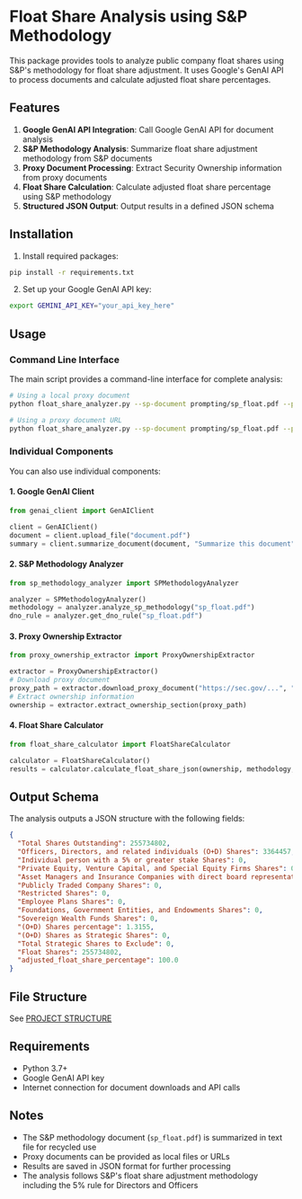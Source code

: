 # Float Share Analysis using S&P Methodology

This package provides tools to analyze public company float shares using S&P's methodology for float share adjustment. It uses Google's GenAI API to process documents and calculate adjusted float share percentages.

## Features

1. **Google GenAI API Integration**: Call Google GenAI API for document analysis
2. **S&P Methodology Analysis**: Summarize float share adjustment methodology from S&P documents
3. **Proxy Document Processing**: Extract Security Ownership information from proxy documents
4. **Float Share Calculation**: Calculate adjusted float share percentage using S&P methodology
5. **Structured JSON Output**: Output results in a defined JSON schema

## Installation

1. Install required packages:
```bash
pip install -r requirements.txt
```

2. Set up your Google GenAI API key:
```bash
export GEMINI_API_KEY="your_api_key_here"
```

## Usage

### Command Line Interface

The main script provides a command-line interface for complete analysis:

```bash
# Using a local proxy document
python float_share_analyzer.py --sp-document prompting/sp_float.pdf --proxy-document path/to/proxy.pdf --output results.json

# Using a proxy document URL
python float_share_analyzer.py --sp-document prompting/sp_float.pdf --proxy-url "https://sec.gov/..." --output results.json
```

### Individual Components

You can also use individual components:

#### 1. Google GenAI Client
```python
from genai_client import GenAIClient

client = GenAIClient()
document = client.upload_file("document.pdf")
summary = client.summarize_document(document, "Summarize this document")
```

#### 2. S&P Methodology Analyzer
```python
from sp_methodology_analyzer import SPMethodologyAnalyzer

analyzer = SPMethodologyAnalyzer()
methodology = analyzer.analyze_sp_methodology("sp_float.pdf")
dno_rule = analyzer.get_dno_rule("sp_float.pdf")
```

#### 3. Proxy Ownership Extractor
```python
from proxy_ownership_extractor import ProxyOwnershipExtractor

extractor = ProxyOwnershipExtractor()
# Download proxy document
proxy_path = extractor.download_proxy_document("https://sec.gov/...", "proxy.pdf")
# Extract ownership information
ownership = extractor.extract_ownership_section(proxy_path)
```

#### 4. Float Share Calculator
```python
from float_share_calculator import FloatShareCalculator

calculator = FloatShareCalculator()
results = calculator.calculate_float_share_json(ownership, methodology, dno_rule)
```

## Output Schema

The analysis outputs a JSON structure with the following fields:

```json
{
  "Total Shares Outstanding": 255734802,
  "Officers, Directors, and related individuals (O+D) Shares": 3364457,
  "Individual person with a 5% or greater stake Shares": 0,
  "Private Equity, Venture Capital, and Special Equity Firms Shares": 0,
  "Asset Managers and Insurance Companies with direct board representation Shares": 0,
  "Publicly Traded Company Shares": 0,
  "Restricted Shares": 0,
  "Employee Plans Shares": 0,
  "Foundations, Government Entities, and Endowments Shares": 0,
  "Sovereign Wealth Funds Shares": 0,
  "(O+D) Shares percentage": 1.3155,
  "(O+D) Shares as Strategic Shares": 0,
  "Total Strategic Shares to Exclude": 0,
  "Float Shares": 255734802,
  "adjusted_float_share_percentage": 100.0
}
```

## File Structure
See [PROJECT STRUCTURE](/sp_float/docs/PROJECT_STRUCTURE.md)

## Requirements

- Python 3.7+
- Google GenAI API key
- Internet connection for document downloads and API calls

## Notes

- The S&P methodology document (`sp_float.pdf`) is summarized in text file for recycled use
- Proxy documents can be provided as local files or URLs
- Results are saved in JSON format for further processing
- The analysis follows S&P's float share adjustment methodology including the 5% rule for Directors and Officers
